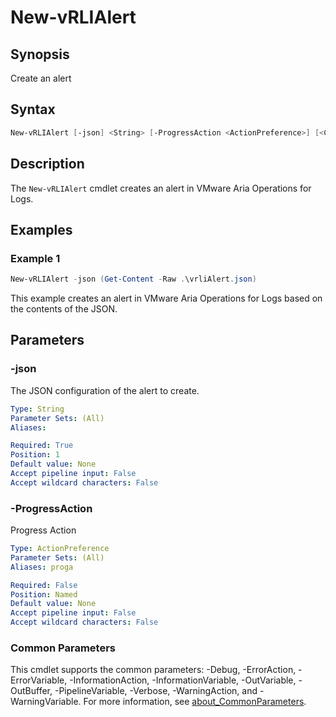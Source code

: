 # New-vRLIAlert

## Synopsis

Create an alert

## Syntax

```powershell
New-vRLIAlert [-json] <String> [-ProgressAction <ActionPreference>] [<CommonParameters>]
```

## Description

The `New-vRLIAlert` cmdlet creates an alert in VMware Aria Operations for Logs.

## Examples

### Example 1

```powershell
New-vRLIAlert -json (Get-Content -Raw .\vrliAlert.json)
```

This example creates an alert in VMware Aria Operations for Logs based on the contents of the JSON.

## Parameters

### -json

The JSON configuration of the alert to create.

```yaml
Type: String
Parameter Sets: (All)
Aliases:

Required: True
Position: 1
Default value: None
Accept pipeline input: False
Accept wildcard characters: False
```

### -ProgressAction

Progress Action

```yaml
Type: ActionPreference
Parameter Sets: (All)
Aliases: proga

Required: False
Position: Named
Default value: None
Accept pipeline input: False
Accept wildcard characters: False
```

### Common Parameters

This cmdlet supports the common parameters: -Debug, -ErrorAction, -ErrorVariable, -InformationAction, -InformationVariable, -OutVariable, -OutBuffer, -PipelineVariable, -Verbose, -WarningAction, and -WarningVariable. For more information, see [about_CommonParameters](http://go.microsoft.com/fwlink/?LinkID=113216).
